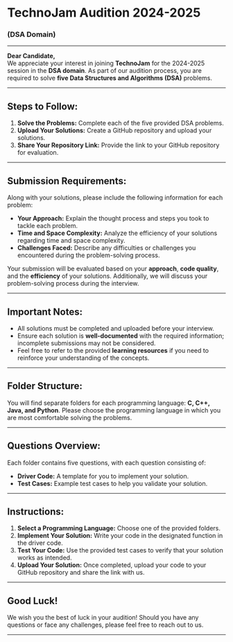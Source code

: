 # **TechnoJam Audition 2024-2025**  
### (DSA Domain)

---

**Dear Candidate,**  
We appreciate your interest in joining **TechnoJam** for the 2024-2025 session in the **DSA domain**. As part of our audition process, you are required to solve **five Data Structures and Algorithms (DSA)** problems.

---

## **Steps to Follow:**

1. **Solve the Problems:** Complete each of the five provided DSA problems.
2. **Upload Your Solutions:** Create a GitHub repository and upload your solutions.
3. **Share Your Repository Link:** Provide the link to your GitHub repository for evaluation.

---

## **Submission Requirements:**

Along with your solutions, please include the following information for each problem:

- **Your Approach:** Explain the thought process and steps you took to tackle each problem.
- **Time and Space Complexity:** Analyze the efficiency of your solutions regarding time and space complexity.
- **Challenges Faced:** Describe any difficulties or challenges you encountered during the problem-solving process.

Your submission will be evaluated based on your **approach**, **code quality**, and the **efficiency** of your solutions. Additionally, we will discuss your problem-solving process during the interview.

---

## **Important Notes:**

- All solutions must be completed and uploaded before your interview.
- Ensure each solution is **well-documented** with the required information; incomplete submissions may not be considered.
- Feel free to refer to the provided **learning resources** if you need to reinforce your understanding of the concepts.

---

## **Folder Structure:**

You will find separate folders for each programming language: **C, C++, Java, and Python**. Please choose the programming language in which you are most comfortable solving the problems.

---

## **Questions Overview:**

Each folder contains five questions, with each question consisting of:

- **Driver Code:** A template for you to implement your solution.
- **Test Cases:** Example test cases to help you validate your solution.

---

## **Instructions:**

1. **Select a Programming Language:** Choose one of the provided folders.
2. **Implement Your Solution:** Write your code in the designated function in the driver code.
3. **Test Your Code:** Use the provided test cases to verify that your solution works as intended.
4. **Upload Your Solution:** Once completed, upload your code to your GitHub repository and share the link with us.

---

## **Good Luck!**

We wish you the best of luck in your audition! Should you have any questions or face any challenges, please feel free to reach out to us.

---
